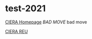 # test-2021
[CIERA Homepage](https://ciera.northwestern.edu/)
*BAD MOVE*
bad move

[CIERA REU](https://sites.northwestern.edu/cierareu/)
